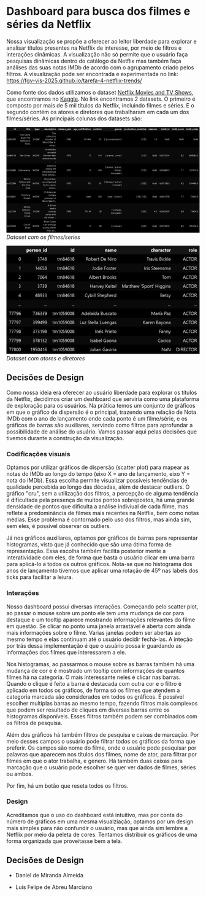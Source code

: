 # Dashboard para busca dos filmes e séries da Netflix

Nossa visualização se propõe a oferecer ao leitor liberdade para explorar e analisar títulos presentes na Netflix de interesse, por meio de filtros e interações dinâmicas. A visualização não só permite que o usuário faça pesquisas dinâmicas dentro do catálogo da Netflix mas também faça análises das suas notas IMDb de acordo com o agrupamento criado pelos filtros. A visualização pode ser encontrada e experimentada no link: https://fgv-vis-2025.github.io/tarefa-4-netflix-trends/

Como fonte dos dados utilizamos o dataset [Netflix Movies and TV Shows](https://www.kaggle.com/datasets/victorsoeiro/netflix-tv-shows-and-movies), que encontramos no [Kaggle](https://www.kaggle.com/). No link encontramos 2 datasets. O primeiro é composto por mais de 5 mil títulos da Netflix, incluindo filmes e séries. E o segundo contém os atores e diretores que trabalharam em cada um dos filmes/séries. As principais colunas dos datasets são:

![image](static/imgs/titles_data.png)
*Dataset com os filmes/series*

![image](static/imgs/credits_data.png)
*Dataset com atores e diretores*

## Decisões de Design

Como nossa ideia era oferecer ao usuário liberdade para explorar os títulos da Netflix, decidimos criar um deshboard que serviria como uma plataforma de exploração para os usuários. Na prática temos um conjunto de gráficos em que o gráfico de dispersão é o principal, trazendo uma relação de Nota IMDb com o ano de lançamento onde cada ponto é um filme/série, e os gráficos de barras são auxiliares, servindo como filtros para aprofundar a possibilidade de análise do usuário. Vamos passar aqui pelas decisões que tivemos durante a construção da visualização.

### Codificações visuais
Optamos por utilizar gráficos de dispersão (scatter plot) para mapear as notas do IMDb ao longo do tempo (eixo X = ano de lançamento, eixo Y = nota do IMDb). Essa escolha permite visualizar possíveis tendências de qualidade percebida ao longo das décadas, além de destacar outliers. O gráfico "cru", sem a utilização dos filtros, a percepção de alguma tendência é dificultada pela presença de muitos pontos sobrepostos, há uma grande densidade de pontos que dificulta a análise indiviual de cada filme, mas reflete a predominância de filmes mais recentes na Netflix, bem como notas médias. Esse problema é contornado pelo uso dos filtros, mas ainda sim, sem eles, é possível observar os outliers.

Já nos gráficos auxiliares, optamos por gráficos de barras para representar histogramas, visto que já conhecido que são uma ótima forma de representação. Essa escolha também facilita posterior mente a interatividade com eles, de forma que basta o usuário clicar em uma barra para aplicá-lo a todos os outros gráficos. Nota-se que no histograma dos anos de lançamento tivemos que aplicar uma rotação de 45º nas labels dos ticks para facilitar a leiura.

### Interações
Nosso dashboard possui diversas interações. Começando pelo scatter plot, ao passar o mouse sobre um ponto ele tem uma mudança de cor para destaque e um tooltip aparece mostrando informações relevantes do filme em questão. Se clicar no ponto uma janela arrastável é aberta com ainda mais informações sobre o filme. Varias janelas podem ser abertas ao mesmo tempo e elas continuam até o usuário decidir fechá-las. A inteção por trás dessa implementação é que o usuário possa ir guardando as informações dos filmes que interessarem a ele.

Nos histogramas, ao passarmos o mouse sobre as barras também há uma mudança de cor e é mostrado um tooltip com informações de quantos filmes há na categoria. O mais interessante neles é clicar nas barras. Quando o clique é feito a barra é destacada com outra cor e o filtro é aplicado em todos os gráficos, de forma só os filmes que atendem a categoria marcada são considerados em todos os gráficos. É possível escolher multiplas barras ao mesmo tempo, fazendo filtros mais complexos que podem ser resultado de cliques em diversas barras entre os histogramas disponíveis. Esses filtros também podem ser combinados com os filtros de pesquisa.

Além dos gráficos há também filtros de pesquisa e caixas de marcação. Por meio desses campos o usuário pode filtrar todos os gráficos da forma que preferir. Os campos são nome do filme, onde o usuário pode pesquisar por palavras que aparecem nos títulos dos filmes, nome de ator, para filtrar por filmes em que o ator trabalha, e genero. Há também duas caixas para marcação que o usuário pode escolher se quer ver dados de filmes, séries ou ambos.

Por fim, há um botão que reseta todos os filtros.

### Design
Acreditamos que o uso do dashboard está intuitivo, mas por conta do número de gráficos em uma mesma visualziação, optamos por um design mais simples para não confundir o usuário, mas que ainda sim lembre a Netflix por meio da peleta de cores. Tentamos distribuir os gráficos de uma forma organizada que proveitasse bem a tela. 


## Decisões de Design

- Daniel de Miranda Almeida

- Luís Felipe de Abreu Marciano